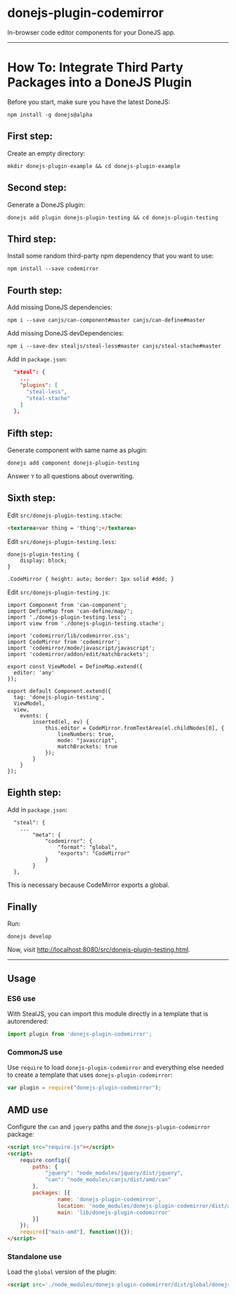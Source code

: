 # donejs-plugin-codemirror

In-browser code editor components for your DoneJS app.

---

# How To: Integrate Third Party Packages into a DoneJS Plugin

Before you start, make sure you have the latest DoneJS:

```
npm install -g donejs@alpha
```

## First step:

Create an empty directory:

```
mkdir donejs-plugin-example && cd donejs-plugin-example
```

## Second step:

Generate a DoneJS plugin:

```
donejs add plugin donejs-plugin-testing && cd donejs-plugin-testing
```

## Third step:

Install some random third-party npm dependency that you want to use:

```
npm install --save codemirror
```

## Fourth step:

Add missing DoneJS dependencies:

```
npm i --save canjs/can-component#master canjs/can-define#master
```

Add missing DoneJS devDependencies:

```
npm i --save-dev stealjs/steal-less#master canjs/steal-stache#master
```

Add in `package.json`:

```json
  "steal": {
    ...
    "plugins": [
      "steal-less",
      "steal-stache"
    ]
  },
```

## Fifth step:

Generate component with same name as plugin:

```
donejs add component donejs-plugin-testing
```

Answer `Y` to all questions about overwriting.

## Sixth step:

Edit `src/donejs-plugin-testing.stache`:

```html
<textarea>var thing = 'thing';</textarea>
```

Edit `src/donejs-plugin-testing.less`:

```less
donejs-plugin-testing {
	display: block;
}

.CodeMirror { height: auto; border: 1px solid #ddd; }
```

Edit `src/donejs-plugin-testing.js`:

```
import Component from 'can-component';
import DefineMap from 'can-define/map/';
import './donejs-plugin-testing.less';
import view from './donejs-plugin-testing.stache';

import 'codemirror/lib/codemirror.css';
import CodeMirror from 'codemirror';
import 'codemirror/mode/javascript/javascript';
import 'codemirror/addon/edit/matchbrackets';

export const ViewModel = DefineMap.extend({
  editor: 'any'
});

export default Component.extend({
  tag: 'donejs-plugin-testing',
  ViewModel,
  view,
	events: {
		inserted(el, ev) {
			this.editor = CodeMirror.fromTextArea(el.childNodes[0], {
				lineNumbers: true,
				mode: "javascript",
				matchBrackets: true
			});
		}
	}
});
```

## Eighth step:

Add in `package.json`:

```
  "steal": {
    ...
		"meta": {
			"codemirror": {
				"format": "global",
				"exports": "CodeMirror"
			}
		}
  },
```

This is necessary because CodeMirror exports a global.

## Finally

Run:

```
donejs develop
```

Now, visit <http://localhost:8080/src/donejs-plugin-testing.html>.

---

## Usage

### ES6 use

With StealJS, you can import this module directly in a template that is autorendered:

```js
import plugin from 'donejs-plugin-codemirror';
```

### CommonJS use

Use `require` to load `donejs-plugin-codemirror` and everything else
needed to create a template that uses `donejs-plugin-codemirror`:

```js
var plugin = require("donejs-plugin-codemirror");
```

## AMD use

Configure the `can` and `jquery` paths and the `donejs-plugin-codemirror` package:

```html
<script src="require.js"></script>
<script>
	require.config({
	    paths: {
	        "jquery": "node_modules/jquery/dist/jquery",
	        "can": "node_modules/canjs/dist/amd/can"
	    },
	    packages: [{
		    	name: 'donejs-plugin-codemirror',
		    	location: 'node_modules/donejs-plugin-codemirror/dist/amd',
		    	main: 'lib/donejs-plugin-codemirror'
	    }]
	});
	require(["main-amd"], function(){});
</script>
```

### Standalone use

Load the `global` version of the plugin:

```html
<script src='./node_modules/donejs-plugin-codemirror/dist/global/donejs-plugin-codemirror.js'></script>
```
